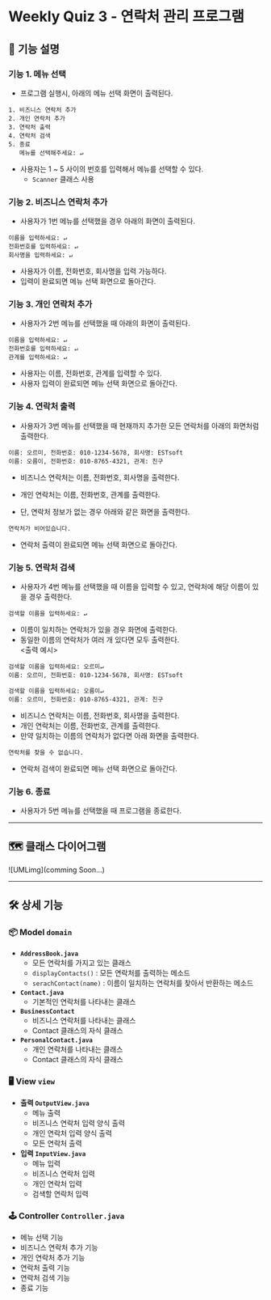 # Weekly Quiz 3 - 연락처 관리 프로그램

## 📝 기능 설명

### 기능 1. 메뉴 선택
- 프로그램 실행시, 아래의 메뉴 선택 화면이 출력된다.
```
1. 비즈니스 연락처 추가
2. 개인 연락처 추가
3. 연락처 출력
4. 연락처 검색
5. 종료
   메뉴를 선택해주세요: ↵
```
- 사용자는 1 ~ 5 사이의 번호를 입력해서 메뉴를 선택할 수 있다.
  - `Scanner` 클래스 사용

### 기능 2. 비즈니스 연락처 추가
- 사용자가 1번 메뉴를 선택했을 경우 아래의 화면이 출력된다.
```
이름을 입력하세요: ↵
전화번호를 입력하세요: ↵
회사명을 입력하세요: ↵
```
- 사용자가 이름, 전화번호, 회사명을 입력 가능하다.
- 입력이 완료되면 메뉴 선택 화면으로 돌아간다.

### 기능 3. 개인 연락처 추가
- 사용자가 2번 메뉴를 선택했을 때 아래의 화면이 출력된다.
```
이름을 입력하세요: ↵
전화번호를 입력하세요: ↵
관계를 입력하세요: ↵
```
- 사용자는 이름, 전화번호, 관계를 입력할 수 있다.
- 사용자 입력이 완료되면 메뉴 선택 화면으로 돌아간다.

### 기능 4. 연락처 출력
- 사용자가 3번 메뉴를 선택했을 때 현재까지 추가한 모든 연락처를 아래의 화면처럼 출력한다.
```
이름: 오르미, 전화번호: 010-1234-5678, 회사명: ESTsoft
이름: 오름이, 전화번호: 010-8765-4321, 관계: 친구
```
- 비즈니스 연락처는 이름, 전화번호, 회사명을 출력한다.
- 개인 연락처는 이름, 전화번호, 관계를 출력한다.
   

- 단, 연락처 정보가 없는 경우 아래와 같은 화면을 출력한다.
```
연락처가 비어있습니다.
```
- 연락처 출력이 완료되면 메뉴 선택 화면으로 돌아간다.

### 기능 5. 연락처 검색
- 사용자가 4번 메뉴를 선택했을 때 이름을 입력할 수 있고, 연락처에 해당 이름이 있을 경우 출력한다.

```
검색할 이름을 입력하세요: ↵
```

- 이름이 일치하는 연락처가 있을 경우 화면에 출력한다.
- 동일한 이름의 연락처가 여러 개 있다면 모두 출력한다.   
<출력 예시>
```
검색할 이름을 입력하세요: 오르미↵
이름: 오르미, 전화번호: 010-1234-5678, 회사명: ESTsoft
```
```
검색할 이름을 입력하세요: 오름이↵
이름: 오르미, 전화번호: 010-8765-4321, 관계: 친구
```
- 비즈니스 연락처는 이름, 전화번호, 회사명을 출력한다.
- 개인 연락처는 이름, 전화번호, 관계를 출력한다.
- 만약 일치하는 이름의 연락처가 없다면 아래 화면을 출력한다.
```
연락처를 찾을 수 없습니다.
```
- 연락처 검색이 완료되면 메뉴 선택 화면으로 돌아간다.

### 기능 6. 종료
- 사용자가 5번 메뉴를 선택했을 때 프로그램을 종료한다.
***
## 🗺 클래스 다이어그램
![UMLimg](comming Soon...)

***
## 🛠 상세 기능
### 📦 Model `domain`
- **`AddressBook.java`**
  - 모든 연락처를 가지고 있는 클래스
  - `displayContacts()` : 모든 연락처를 출력하는 메소드
  - `serachContact(name)` : 이름이 일치하는 연락처를 찾아서 반환하는 메소드
- **`Contact.java`**
  - 기본적인 연락처를 나타내는 클래스
- **`BusinessContact`**
  - 비즈니스 연락처를 나타내는 클래스
  - Contact 클래스의 자식 클래스
- **`PersonalContact.java`**
  - 개인 연락처를 나타내는 클래스
  - Contact 클래스의 자식 클래스
### 🖥 View `view`
- **출력 `OutputView.java`**
  - 메뉴 출력
  - 비즈니스 연락처 입력 양식 출력
  - 개인 연락처 입력 양식 출력
  - 모든 연락처 출력
- **입력 `InputView.java`**
  - 메뉴 입력
  - 비즈니스 연락처 입력
  - 개인 연락처 입력
  - 검색할 연락처 입력

### 🕹 Controller `Controller.java`
- 메뉴 선택 기능
- 비즈니스 연락처 추가 기능
- 개인 연락처 추가 기능
- 연락처 출력 기능
- 연락처 검색 기능
- 종료 기능